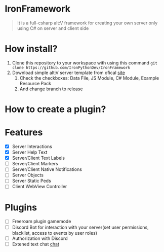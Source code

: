 # IronFramework
> It is a full-csharp alt:V framework for creating your own server only using C# on server and client side

# How install?
1. Clone this repository to your workspace with using this command `git clone https://github.com/IronPythonDev/IronFramework`
2. Download simple alt:V server template from ofical [site](https://altv.mp/#/downloads)
    1. Check the checkboxes: Data File, JS Module, C# Module, Example Resource Pack
    2. And change branch to release 


# How to create a plugin?

# Features

- [x] Server Interactions
- [x] Server Help Text
- [x] Server/Client Text Labels
- [ ] Server/Client Markers
- [ ] Server/Client Native Notifications
- [ ] Server Objects
- [ ] Server Static Peds
- [ ] Client WebView Controller

# Plugins

- [ ] Freeroam plugin gamemode
- [ ] Discord Bot for interaction with your server(set user permissions, blacklist, access to events by user roles)
- [ ] Authorization with Discord
- [ ] Extened text chat [chat](https://github.com/echoWanderer/altV-Chat)
